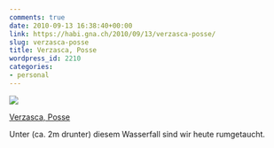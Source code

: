 ```yaml
---
comments: true
date: 2010-09-13 16:38:40+00:00
link: https://habi.gna.ch/2010/09/13/verzasca-posse/
slug: verzasca-posse
title: Verzasca, Posse
wordpress_id: 2210
categories:
- personal
---
```


[![](https://static.flickr.com/4154/4986616873_78d7c8c9f0_m.jpg)](https://www.flickr.com/photos/habi/4986616873/)

[Verzasca, Posse](https://www.flickr.com/photos/habi/4986616873/)

Unter (ca. 2m drunter) diesem Wasserfall sind wir heute rumgetaucht.